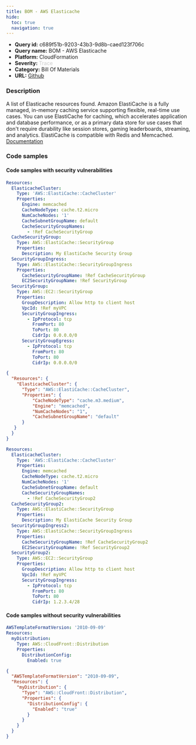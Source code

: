 ```yaml
---
title: BOM - AWS Elasticache
hide:
  toc: true
  navigation: true
---
```


<style>
  .highlight .hll {
    background-color: #ff171742;
  }
  .md-content {
    max-width: 1100px;
    margin: 0 auto;
  }
</style>

-   **Query id:** c689f51b-9203-43b3-9d8b-caed123f706c
-   **Query name:** BOM - AWS Elasticache
-   **Platform:** CloudFormation
-   **Severity:** <span style="color:#CCC">Trace</span>
-   **Category:** Bill Of Materials
-   **URL:** [Github](https://github.com/Checkmarx/kics/tree/master/assets/queries/cloudFormation/aws_bom/elasticache)

### Description
A list of Elasticache resources found. Amazon ElastiCache is a fully managed, in-memory caching service supporting flexible, real-time use cases. You can use ElastiCache for caching, which accelerates application and database performance, or as a primary data store for use cases that don't require durability like session stores, gaming leaderboards, streaming, and analytics. ElastiCache is compatible with Redis and Memcached.<br>
[Documentation](https://kics.io)

### Code samples
#### Code samples with security vulnerabilities
```yaml title="Positive test num. 1 - yaml file" hl_lines="2"
Resources:
  ElasticacheCluster:
    Type: 'AWS::ElastiCache::CacheCluster'
    Properties:    
      Engine: memcached
      CacheNodeType: cache.t2.micro
      NumCacheNodes: '1'
      CacheSubnetGroupName: default
      CacheSecurityGroupNames:
        - !Ref CacheSecurityGroup
  CacheSecurityGroup:
    Type: AWS::ElastiCache::SecurityGroup
    Properties: 
      Description: My ElastiCache Security Group
  SecurityGroupIngress:
    Type: AWS::ElastiCache::SecurityGroupIngress
    Properties: 
      CacheSecurityGroupName: !Ref CacheSecurityGroup
      EC2SecurityGroupName: !Ref SecurityGroup
  SecurityGroup:
    Type: AWS::EC2::SecurityGroup
    Properties:
      GroupDescription: Allow http to client host
      VpcId: !Ref myVPC
      SecurityGroupIngress:
        - IpProtocol: tcp
          FromPort: 80
          ToPort: 80
          CidrIp: 0.0.0.0/0
      SecurityGroupEgress:
        - IpProtocol: tcp
          FromPort: 80
          ToPort: 80
          CidrIp: 0.0.0.0/0

```
```json title="Positive test num. 2 - json file" hl_lines="3"
{
  "Resources": {
    "ElasticacheCluster": {
      "Type": "AWS::ElastiCache::CacheCluster",
      "Properties": {
          "CacheNodeType": "cache.m3.medium",
          "Engine": "memcached",
          "NumCacheNodes": "1",
          "CacheSubnetGroupName": "default"
      }
   }
  }
}

```
```yaml title="Positive test num. 3 - yaml file" hl_lines="2"
Resources:
  ElasticacheCluster:
    Type: 'AWS::ElastiCache::CacheCluster'
    Properties:    
      Engine: memcached
      CacheNodeType: cache.t2.micro
      NumCacheNodes: '1'
      CacheSubnetGroupName: default
      CacheSecurityGroupNames:
        - !Ref CacheSecurityGroup2
  CacheSecurityGroup2:
    Type: AWS::ElastiCache::SecurityGroup
    Properties: 
      Description: My ElastiCache Security Group
  SecurityGroupIngress2:
    Type: AWS::ElastiCache::SecurityGroupIngress
    Properties: 
      CacheSecurityGroupName: !Ref CacheSecurityGroup2
      EC2SecurityGroupName: !Ref SecurityGroup2
  SecurityGroup2:
    Type: AWS::EC2::SecurityGroup
    Properties:
      GroupDescription: Allow http to client host
      VpcId: !Ref myVPC
      SecurityGroupIngress:
        - IpProtocol: tcp
          FromPort: 80
          ToPort: 80
          CidrIp: 1.2.3.4/28

```


#### Code samples without security vulnerabilities
```yaml title="Negative test num. 1 - yaml file"
AWSTemplateFormatVersion: '2010-09-09'
Resources:
  myDistribution:
    Type: AWS::CloudFront::Distribution
    Properties:
      DistributionConfig:
        Enabled: true

```
```json title="Negative test num. 2 - json file"
{
  "AWSTemplateFormatVersion": "2010-09-09",
  "Resources": {
    "myDistribution": {
      "Type": "AWS::CloudFront::Distribution",
      "Properties": {
        "DistributionConfig": {
          "Enabled": "true"
        }
      }
    }
  }
}

```
